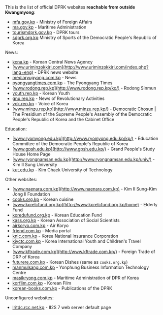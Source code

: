 This is the list of official DPRK websites **reachable from outside Kwangmyong**:
- [mfa.gov.kp](http://mfa.gov.kp/) - Ministry of Foreign Affairs
- [ma.gov.kp](http://ma.gov.kp/) - Maritime Administration
- [tourismdprk.gov.kp](http://tourismdprk.gov.kp/) - DPRK tours
- [sdprk.org.kp](http://sdprk.org.kp/) Ministry of Sports of the Democratic People's Republic of Korea

News:
 - [kcna.kp](http://www.kcna.kp/) - Korean Central News Agency
 - [www.uriminzokkiri.com](http://www.uriminzokkiri.com/index.php?lang=eng) - DPRK news website
 - [mediaryugyong.com.kp](http://mediaryugyong.com.kp/) - News
 - [pyongyangtimes.com.kp](http://pyongyangtimes.com.kp/) - The Pyongyang Times
 - [www.rodong.rep.kp](http://www.rodong.rep.kp/ko/) - Rodong Sinmun
 - [youth.rep.kp](http://youth.rep.kp/) - Korean Youth
 - [gnu.rep.kp](http://gnu.rep.kp/) - News of Revolutionary Activities
 - [vok.rep.kp](http://vok.rep.kp/) - Voice of Korea
 - [www.minzu.rep.kp](http://www.minzu.rep.kp/) - Democratic Chosun | The Presidium of the Supreme People's Assembly of the Democratic People's Republic of Korea and the Cabinet Office

Education:
 - [www.ryomyong.edu.kp](http://www.ryomyong.edu.kp/kp/) - Education Committee of the Democratic People's Republic of Korea 
 - [www.gpsh.edu.kp](http://www.gpsh.edu.kp/) - Grand People's Study House Home Page
 - [www.ryongnamsan.edu.kp](http://www.ryongnamsan.edu.kp/univ/) - Kim Il Sung University
 - [kut.edu.kp](http://kut.edu.kp/) - Kim Chaek University of Technology

Other websites:
 - [www.naenara.com.kp](http://www.naenara.com.kp) - Kim Il Sung-Kim Jong Il Foundation
 - [cooks.org.kp](http://cooks.org.kp/en/) - Korean cuisine
 - [www.korelcfund.org.kp](http://www.korelcfund.org.kp/home) - Elderly Fund
 - [koredufund.org.kp](http://koredufund.org.kp/) - Korean Education Fund
 - [kass.org.kp](http://kass.org.kp/) - Korean Association of Social Scientists
 - [airkoryo.com.kp](http://airkoryo.com.kp) - Air Koryo
 - [friend.com.kp](http://friend.com.kp/) - Media portal
 - [knic.com.kp](http://knic.com.kp) - Korea National Insurance Corporation
 - [kiyctc.com.kp](http://kiyctc.com.kp/) - Korea International Youth and Children's Travel Company
 - [www.kftrade.com.kp](http://www.kftrade.com.kp/) - Foreign Trade of DRP of Korea
 - [futurere.com.kp](http://futurere.com.kp/en/) - Korean Dishes (same as `cooks.org.kp`)
 - [manmulsang.com.kp](http://manmulsang.com.kp/) - Yonphung Business Information Technology Centre
 - [masikryong.com.kp](http://masikryong.com.kp/) - Maritime Administration of DPR of Korea
 - [korflim.com.kp](http://korfilm.com.kp/) - Korean Film
 - [korean-books.com.kp](http://korean-books.com.kp/en/) - Publications of the DPRK

Unconfigured websites:
 - [lritdc.rcc.net.kp](http://lritdc.rcc.net.kp/) - II2S 7 web server default page
